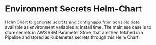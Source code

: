 # Environment Secrets Helm-Chart

Helm Chart to generate secrets and configmaps from sensible data available as environment variables at install time. The main use case is to store secrets in AWS SSM Parameter Store, that are then fetched in a Pipeline and stored as Kubernetes secrets through this Helm Chart.
